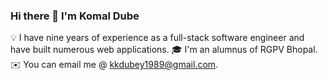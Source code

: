 ### Hi there 👋 I'm Komal Dube

💡 I have nine years of experience as a full-stack software engineer and have built numerous web applications.
🎓  I'm an alumnus of RGPV Bhopal.
✉️  You can email me @ kkdubey1989@gmail.com.
<!--
**kkdubey/kkdubey** is a ✨ _special_ ✨ repository because its `README.md` (this file) appears on your GitHub profile.

Here are some ideas to get you started:

- 🔭 I’m currently working on ...
- 🌱 I’m currently learning ...
- 👯 I’m looking to collaborate on ...
- 🤔 I’m looking for help with ...
- 💬 Ask me about ...
- 📫 How to reach me: ...
- 😄 Pronouns: ...
- ⚡ Fun fact: ...
-->
